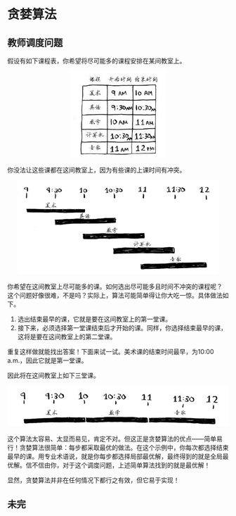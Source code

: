 # 贪婪算法

## 教师调度问题

假设有如下课程表，你希望将尽可能多的课程安排在某间教室上。

<div align="center">

![](../image/贪婪算法-教室调度时间表.jpg)

</div>

你没法让这些课都在这间教室上，因为有些课的上课时间有冲突。

<div align="center">

![](../image/贪婪算法-教室调度课程时间.png)

</div>

你希望在这间教室上尽可能多的课。如何选出尽可能多且时间不冲突的课程呢？
这个问题好像很难，不是吗？实际上，算法可能简单得让你大吃一惊。具体做法如下。
1. 选出结束最早的课，它就是要在这间教室上的第一堂课。
2. 接下来，必须选择第一堂课结束后才开始的课。同样，你选择结束最早的课，这将是要在这间教室上的第二堂课。

重复这样做就能找出答案！下面来试一试。美术课的结束时间最早，为10:00 a.m.，因此它就是第一堂课。

因此将在这间教室上如下三堂课。

<div align="center">

![](../image/贪婪算法-教室调度最终解.jpg)

</div>


这个算法太容易、太显而易见，肯定不对。但这正是贪婪算法的优点——简单易行！贪婪算法很简单：每步都采取最优的做法。在这个示例中，你每次都选择结束最早的课。用专业术语说，就是你每步都选择局部最优解，最终得到的就是全局最优解。信不信由你，对于这个调度问题，上述简单算法找到的就是最优解！

显然，贪婪算法并非在任何情况下都行之有效，但它易于实现！

## 未完